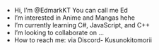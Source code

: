 -  Hi, I’m @EdmarkKT You can call me Ed
-  I’m interested in Anime and Mangas hehe
-  I’m currently learning C#, JavaScript, and C++
-  I’m looking to collaborate on ...
-  How to reach me: via Discord- Kusunokitomorii

<!---
EdmarkKT/EdmarkKT is a ✨ special ✨ repository because its `README.md` (this file) appears on your GitHub profile.
You can click the Preview link to take a look at your changes.
--->
